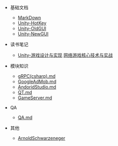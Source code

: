 - 基础文档
  - [MarkDown](MarkDown.md)
  - [Unity-HotKey](/md/Unity/Unity-HotKey.md)
  - [Unity-OldGUI](/md/Unity/Unity-OldGUI.md)
  - [Unity-NewGUI](/md/Unity/Unity-NewGUI.md)

- 读书笔记
  - [Unity-游戏设计与实现](/md/Unity/Unity-游戏设计与实现.md)
    [网络游戏核心技术与实战](/md/Books/网络游戏核心技术与实战.md)

- 模块知识
  - [gRPC(csharp).md](/md/Modules/gRPC(csharp).md)
  - [GoogleAdMob.md](/md/Modules/GoogleAdMob.md)
  - [AndoridStudio.md](/md/Modules/AndoridStudio.md)
  - [QT.md](/md/Modules/QT.md)
  - [GameServer.md](/md/Modules/GameServer.md)

- QA
  - [QA.md](/md/QA.md)

- 其他
  - [ArnoldSchwarzeneger](/md/Other/ArnoldSchwarzeneger.md)
  